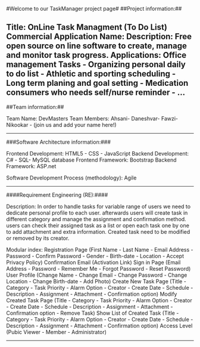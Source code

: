 #Welcome to our TaskManager project page#
##Project information:##

Title: OnLine Task Managment (To Do List)
Commercial Application Name: <Coming soon>
Description: Free open source on line software to create, manage and monitor task progress.
Applications: Office management Tasks - Organizing personal daily to do list - Athletic and sporting scheduling - Long term planing and goal setting - Medication consumers who needs self/nurse reminder - ...
-------------------------------------------------------
##Team information:##

Team Name: DevMasters
Team Members: Ahsani- Daneshvar- Fawzi- Nikookar - (join us and add your name here!)

-------------------------------------------------------
###Software Architecture information:###

Frontend Development: HTML5 - CSS - JavaScript 
Backend Development: C# - SQL- MySQL database
Frontend Framework: Bootstrap
Backend Framework: ASP.net

Software Development Process (methodology): Agile

-------------------------------------------------------
####Requirement Engineering (RE):####

Description:
In order to handle tasks for variable range of users we need to dedicate personal profile to each user.
afterwards users will create task in different category and manage the assignment and confirmation method.
users can check their assigned task as a list or open each task one by one to add attachment and extra information.
Created task need to be modified or removed by its creator.

Modular index:
Registration Page (First Name - Last Name - Email Address - Password - Confirm Password - Gender - Birth-date - Location - Accept Privacy Policy)
Confirmation Email (Activation Link)
Sign in Page (Email Address - Password - Remember Me - Forgot Password - Reset Password)
User Profile (Change Name - Change Email - Change Password - Change Location - Change Birth-date - Add Photo)
Create New Task Page  (Title - Category - Task Priority - Alarm Option - Creator - Create Date - Schedule - Description - Assignment - Attachment - Confirmation option)
Modify Created Task Page (Title - Category - Task Priority - Alarm Option - Creator - Create Date - Schedule - Description - Assignment - Attachment - Confirmation option - Remove Task)
Show List of Created Task (Title - Category - Task Priority - Alarm Option - Creator - Create Date - Schedule - Description - Assignment - Attachment - Confirmation option)
Access Level (Pubic Viewer - Member - Administrator)

-------------------------------------------------------
